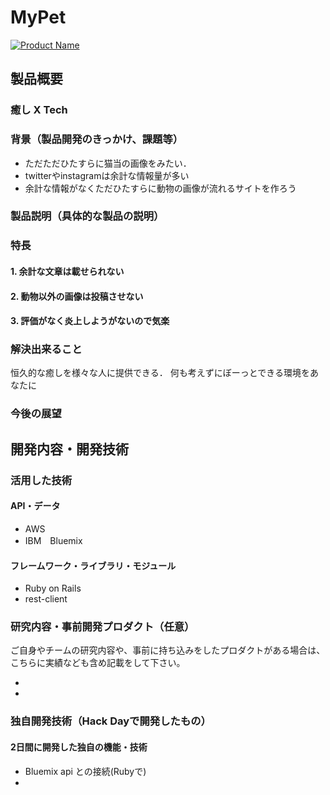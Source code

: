 # MyPet

[![Product Name](https://raw.github.com/GabLeRoux/WebMole/master/ressources/WebMole_Youtube_Video.png)](https://www.youtube.com/channel/UC4PtjOfZTbVp9DwtJv82Lzg)

## 製品概要
### 癒し X Tech

### 背景（製品開発のきっかけ、課題等）
- ただただひたすらに猫当の画像をみたい．
- twitterやinstagramは余計な情報量が多い
- 余計な情報がなくただひたすらに動物の画像が流れるサイトを作ろう
### 製品説明（具体的な製品の説明）
### 特長

#### 1. 余計な文章は載せられない

#### 2. 動物以外の画像は投稿させない

#### 3. 評価がなく炎上しようがないので気楽

### 解決出来ること
恒久的な癒しを様々な人に提供できる．
何も考えずにぼーっとできる環境をあなたに

### 今後の展望



## 開発内容・開発技術
### 活用した技術
#### API・データ
* AWS
* IBM　Bluemix

#### フレームワーク・ライブラリ・モジュール
* Ruby on Rails
* rest-client


### 研究内容・事前開発プロダクト（任意）
ご自身やチームの研究内容や、事前に持ち込みをしたプロダクトがある場合は、こちらに実績なども含め記載をして下さい。

*
*


### 独自開発技術（Hack Dayで開発したもの）
#### 2日間に開発した独自の機能・技術
* Bluemix api との接続(Rubyで)
*
